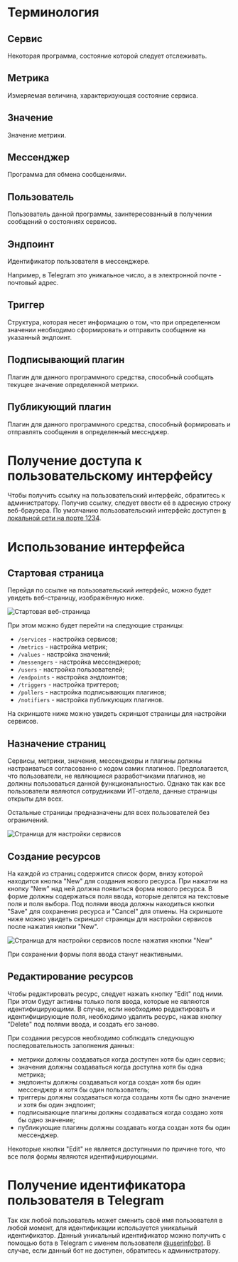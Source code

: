 # Терминология

## Сервис

Некоторая программа, состояние которой следует отслеживать.

## Метрика

Измеряемая величина, характеризующая состояние сервиса.

## Значение

Значение метрики.

## Мессенджер

Программа для обмена сообщениями.

## Пользователь

Пользователь данной программы, заинтересованный в получении сообщений о состояниях сервисов.

## Эндпоинт

Идентификатор пользователя в мессенджере.

Например, в Telegram это уникальное число, а в электронной почте - почтовый адрес.

## Триггер

Структура, которая несет информацию о том, что при определенном значении необходимо сформировать и отправить сообщение на указанный эндпоинт.

## Подписывающий плагин

Плагин для данного программного средства, способный сообщать текущее значение определенной метрики.

## Публикующий плагин

Плагин для данного программного средства, способный формировать и отправлять сообщения в определенный месснджер.

# Получение доступа к пользовательскому интерфейсу

Чтобы получить ссылку на пользовательский интерфейс, обратитесь к администратору. Получив ссылку, следует ввести её в адресную строку веб-браузера. По умолчанию пользовательский интерфейс доступен [в локальной сети на порте 1234](http://localhost:1234).

# Использование интерфейса

## Стартовая страница

Перейдя по ссылке на пользовательский интерфейс, можно будет увидеть веб-страницу, изображённую ниже.

![Стартовая веб-страница](./images/index.png)

При этом можно будет перейти на следующие страницы:

- `/services` - настройка сервисов;
- `/metrics` - настройка метрик;
- `/values` - настройка значений;
- `/messengers` - настройка мессенджеров;
- `/users` - настройка пользователей;
- `/endpoints` - настройка эндпоинтов;
- `/triggers` - настройка триггеров;
- `/pollers` - настройка подписывающих плагинов;
- `/notifiers` - настройка публикующих плагинов.

На скриншоте ниже можно увидеть скриншот страницы для настройки сервисов.

## Назначение страниц

Сервисы, метрики, значения, мессенджеры и плагины должны настраиваться согласованно с кодом самих плагинов. Предполагается, что пользователи, не являющиеся разработчиками плагинов, не должны пользоваться данной функциональностью. Однако так как все пользователи являются сотрудниками ИТ-отдела, данные страницы открыты для всех.

Остальные страницы предназначены для всех пользователей без ограничений.

![Страница для настройки сервисов](./images/services.png)

## Создание ресурсов

На каждой из страниц содержится список форм, внизу которой находится кнопка "New" для создания нового ресурса. При нажатии на кнопку "New" над ней должна появиться форма нового ресурса. В форме должны содержаться поля ввода, которые делятся на текстовые поля и поля выбора. Под полями ввода должны находиться кнопки "Save" для сохранения ресурса и "Cancel" для отмены. На скриншоте ниже можно увидеть скриншот страницы для настройки сервисов после нажатия кнопки "New".

![Страница для настройки сервисов после нажатия кнопки "New"](./images/new.png)

При сохранении формы поля ввода станут неактивными.

## Редактирование ресурсов

Чтобы редактировать ресурс, следует нажать кнопку "Edit" под ними. При этом будут активны только поля ввода, которые не являются идентифицирующими. В случае, если необходимо редактировать и идентифицирующие поля, необходимо удалить ресурс, нажав кнопку "Delete" под полями ввода, и создать его заново.

При создании ресурсов необходимо соблюдать следующую последовательность заполнения данных:

- метрики должны создаваться когда доступен хотя бы один сервис;
- значения должны создаваться когда доступна хотя бы одна метрика;
- эндпоинты должны создаваться когда создан хотя бы один мессенджер и хотя бы один пользователь;
- триггеры должны создаваться когда созданы хотя бы одно значение и хотя бы один эндпоинт;
- подписывающие плагины должны создаваться когда создано хотя бы одно значение;
- публикующие плагины должны создавать когда создан хотя бы один мессенджер.

Некоторые кнопки "Edit" не является доступными по причине того, что все поля формы являются идентифицирующими.

# Получение идентификатора пользователя в Telegram

Так как любой пользователь может сменить своё имя пользователя в любой момент, для идентификации используется уникальный идентификатор. Данный уникальный идентификатор можно получить с помощью бота в Telegram с именем пользователя [@userinfobot](https://t.me/userinfobot). В случае, если данный бот не доступен, обратитесь к администратору.

